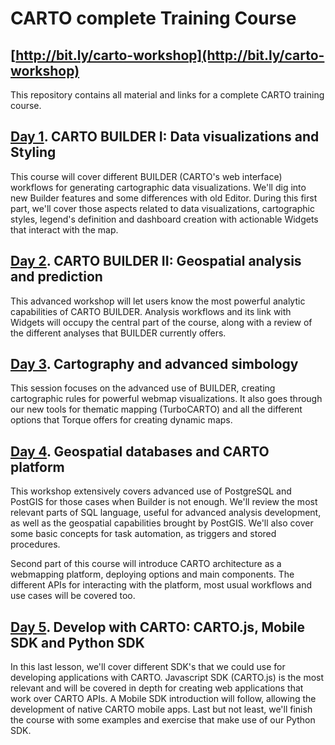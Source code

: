 CARTO complete Training Course
==============================

## [http://bit.ly/carto-workshop](http://bit.ly/carto-workshop)

This repository contains all material and links for a complete CARTO training course.

## [Day 1](01-builder-visualization/README.md). CARTO BUILDER I: Data visualizations and Styling

This course will cover different BUILDER (CARTO's web interface) workflows for generating cartographic data visualizations. We'll dig into new Builder features and some differences with old Editor. During this first part, we'll cover those aspects related to data visualizations, cartographic styles, legend's definition and dashboard creation with actionable Widgets that interact with the map. 

## [Day 2](02-builder-analysis/README.md). CARTO BUILDER II: Geospatial analysis and prediction

This advanced workshop will let users know the most powerful analytic capabilities of CARTO BUILDER. Analysis workflows and its link with Widgets will occupy the central part of the course, along with a review of the different analyses that BUILDER currently offers.

## [Day 3](03-cartography/README.md). Cartography and advanced simbology

This session focuses on the advanced use of BUILDER, creating cartographic rules for powerful webmap visualizations. It also goes through our new tools for thematic mapping (TurboCARTO) and all the different options that Torque offers for creating dynamic maps.

## [Day 4](04-database/README.md). Geospatial databases and CARTO platform

This workshop extensively covers advanced use of PostgreSQL and PostGIS for those cases when Builder is not enough. We'll review the most relevant parts of SQL language, useful for advanced analysis development, as well as the geospatial capabilities brought by PostGIS. We'll also cover some basic concepts for task automation, as triggers and stored procedures.

Second part of this course will introduce CARTO architecture as a webmapping platform, deploying options and main components. The different APIs for interacting with the platform, most usual workflows and use cases will be covered too.

## [Day 5](05-sdks/README.md). Develop with CARTO: CARTO.js, Mobile SDK and Python SDK

In this last lesson, we'll cover different SDK's that we could use for developing applications with CARTO.
Javascript SDK (CARTO.js) is the most relevant and will be covered in depth for creating web applications that work over CARTO APIs. 
A Mobile SDK introduction will follow, allowing the development of native CARTO mobile apps. 
Last but not least, we'll finish the course with some examples and exercise that make use of our Python SDK.
